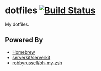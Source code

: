 dotfiles [![Build Status](https://travis-ci.org/toshimaru/dotfiles.svg?branch=master)](https://travis-ci.org/toshimaru/dotfiles)
===

My dotfiles.

Powered By
---

* [Homebrew](http://brew.sh/)
* [serverkit/serverkit](https://github.com/serverkit/serverkit)
* [robbyrussell/oh-my-zsh](https://github.com/robbyrussell/oh-my-zsh)

